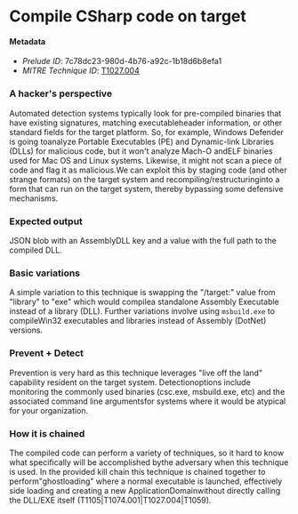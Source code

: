 
# Compile CSharp code on target

#### Metadata

- *Prelude ID*: 7c78dc23-980d-4b76-a92c-1b18d6b8efa1
- *MITRE Technique ID*: [T1027.004](https://attack.mitre.org/techniques/T1027/004/)

### A hacker's perspective

Automated detection systems typically look for pre-compiled binaries that have existing signatures, matching executableheader information, or other standard fields for the target platform. So, for example, Windows Defender is going toanalyze Portable Executables (PE) and Dynamic-link Libraries (DLLs) for malicious code, but it won't analyze Mach-O andELF binaries used for Mac OS and Linux systems. Likewise, it might not scan a piece of code and flag it as malicious.We can exploit this by staging code (and other strange formats) on the target system and recompiling/restructuringinto a form that can run on the target system, thereby bypassing some defensive mechanisms.

### Expected output

JSON blob with an AssemblyDLL key and a value with the full path to the compiled DLL.

### Basic variations

A simple variation to this technique is swapping the "/target:" value from "library" to "exe" which would compilea standalone Assembly Executable instead of a library (DLL). Further variations involve using `msbuild.exe` to compileWin32 executables and libraries instead of Assembly (DotNet) versions.

### Prevent + Detect

Prevention is very hard as this technique leverages "live off the land" capability resident on the target system. Detectionoptions include monitoring the commonly used binaries (csc.exe, msbuild.exe, etc) and the associated command line argumentsfor systems where it would be atypical for your organization.

### How it is chained

The compiled code can perform a variety of techniques, so it hard to know what specifically will be accomplished bythe adversary when this technique is used. In the provided kill chain this technique is chained together to perform"ghostloading" where a normal executable is launched, effectively side loading and creating a new ApplicationDomainwithout directly calling the DLL/EXE itself (T1105|T1074.001|T1027.004|T1059).
